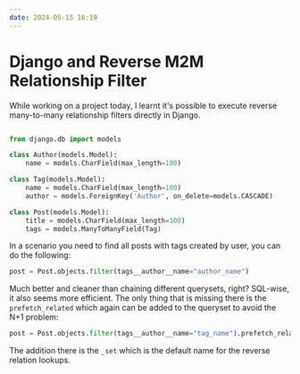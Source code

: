 ```yaml
---
date: 2024-05-15 16:19
---
```


# Django and Reverse M2M Relationship Filter

While working on a project today, I learnt it's possible to execute reverse many-to-many relationship filters directly in Django.

```Python

from django.db import models

class Author(models.Model):
    name = models.CharField(max_length=100)

class Tag(models.Model):
    name = models.CharField(max_length=100)
    author = models.ForeignKey('Author', on_delete=models.CASCADE)

class Post(models.Model):
    title = models.CharField(max_length=100)
    tags = models.ManyToManyField(Tag)
```

In a scenario you need to find all posts with tags created by user, you can do the following:

```Python
post = Post.objects.filter(tags__author__name="author_name")
```

Much better and cleaner than chaining different querysets, right? SQL-wise, it also seems more efficient. The only thing that is missing there is the `prefetch_related` which again can be added to the queryset to avoid the N+1 problem:

```Python
post = Post.objects.filter(tags__author__name="tag_name").prefetch_related('tags_set__author')
```

The addition there is the `_set` which is the default name for the reverse relation lookups.
